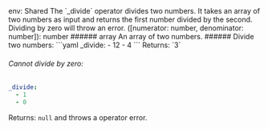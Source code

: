 <TITLE>_divide</TITLE>
<METADATA>env: Shared</METADATA>
<DESCRIPTION>The `_divide` operator divides two numbers. It takes an array of two numbers as input and returns the first number divided by the second. Dividing by zero will throw an error.</DESCRIPTION>
<USAGE>([numerator: number, denominator: number]): number
###### array
An array of two numbers.</USAGE>
<EXAMPLES>###### Divide two numbers:
```yaml
_divide:
  - 12
  - 4
```
Returns: `3`

###### Cannot divide by zero:

```yaml
_divide:
  - 1
  - 0
```

Returns: `null` and throws a operator error.</EXAMPLES>
